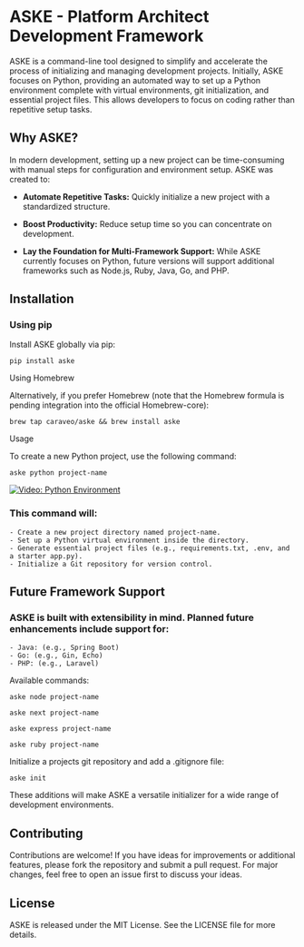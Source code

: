 # ASKE - Platform Architect Development Framework

ASKE is a command-line tool designed to simplify and accelerate the process of initializing and managing development projects. Initially, ASKE focuses on Python, providing an automated way to set up a Python environment complete with virtual environments, git initialization, and essential project files. This allows developers to focus on coding rather than repetitive setup tasks.

## Why ASKE?

In modern development, setting up a new project can be time-consuming with manual steps for configuration and environment setup. ASKE was created to:

- **Automate Repetitive Tasks:** Quickly initialize a new project with a standardized structure.

- **Boost Productivity:** Reduce setup time so you can concentrate on development.

- **Lay the Foundation for Multi-Framework Support:** While ASKE currently focuses on Python, future versions will support additional frameworks such as Node.js, 
Ruby, Java, Go, and PHP.

## Installation

### Using pip

Install ASKE globally via pip:

```pip install aske```

Using Homebrew

Alternatively, if you prefer Homebrew (note that the Homebrew formula is pending integration into the official Homebrew-core):

```brew tap caraveo/aske && brew install aske```

Usage

To create a new Python project, use the following command:

```aske python project-name```

[![Video: Python Environment](media/python-env.png)](https://youtu.be/oPxNfZsv1z8)


### This command will:
	- Create a new project directory named project-name.
	- Set up a Python virtual environment inside the directory.
	- Generate essential project files (e.g., requirements.txt, .env, and a starter app.py).
	- Initialize a Git repository for version control.

## Future Framework Support

### ASKE is built with extensibility in mind. Planned future enhancements include support for:
	- Java: (e.g., Spring Boot)
	- Go: (e.g., Gin, Echo)
	- PHP: (e.g., Laravel)


Available commands:

```aske node project-name```

```aske next project-name```

```aske express project-name```

```aske ruby project-name```

Initialize a projects git repository and add a .gitignore file:

```aske init```


These additions will make ASKE a versatile initializer for a wide range of development environments.

## Contributing

Contributions are welcome! If you have ideas for improvements or additional features, please fork the repository and submit a pull request. For major changes, feel free to open an issue first to discuss your ideas.

## License

ASKE is released under the MIT License. See the LICENSE file for more details.
